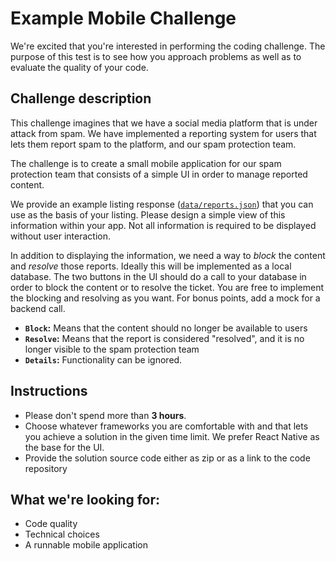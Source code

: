 # Example Mobile Challenge

We're excited that you're interested in performing the coding challenge.
The purpose of this test is to see how you approach problems as well as to evaluate the quality of your code.

## Challenge description

This challenge imagines that we have a social media platform that is under attack from spam. We have implemented a reporting system for users that lets them report spam to the platform, and our spam protection team.  

The challenge is to create a small mobile application for our spam protection team that consists of a simple UI in order to manage reported content.

We provide an example listing response ([`data/reports.json`](data/reports.json)) that you can use as the basis of your listing. Please design a simple view of this information within your app. Not all information is required to be displayed without user interaction.

In addition to displaying the information, we need a way to _block_ the content and _resolve_ those reports. Ideally this will be implemented as a local database. The two buttons in the UI should do a call to your database in order to block the content or to resolve the ticket. You are free to implement the blocking and resolving as you want. For bonus points, add a mock for a backend call.


- **`Block`:** Means that the content should no longer be available to users
- **`Resolve`:** Means that the report is considered "resolved", and it is no longer visible to the spam protection team
- **`Details`:** Functionality can be ignored.

## Instructions
- Please don't spend more than **3 hours**.
- Choose whatever frameworks you are comfortable with and that lets you achieve a solution in the given time limit. We prefer React Native as the base for the UI.
- Provide the solution source code either as zip or as a link to the code repository

## What we're looking for:
- Code quality
- Technical choices
- A runnable mobile application
